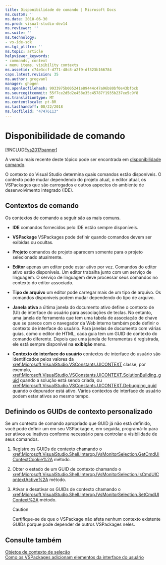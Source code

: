 ```yaml
---
title: Disponibilidade de comando | Microsoft Docs
ms.custom: ''
ms.date: 2018-06-30
ms.prod: visual-studio-dev14
ms.reviewer: ''
ms.suite: ''
ms.technology:
- vs-ide-sdk
ms.tgt_pltfrm: ''
ms.topic: article
helpviewer_keywords:
- commands, context
- menu items, visibility contexts
ms.assetid: c74e3ccf-d771-48c8-a2f9-df323b166784
caps.latest.revision: 35
ms.author: gregvanl
manager: ghogen
ms.openlocfilehash: 9933975b005241e89444c47a96b80bf0e43bfbcb
ms.sourcegitcommit: 55f7ce2d5d2e458e35c45787f1935b237ee5c9f8
ms.translationtype: MT
ms.contentlocale: pt-BR
ms.lasthandoff: 08/22/2018
ms.locfileid: "47476113"
---
```

# <a name="command-availability"></a>Disponibilidade de comando
[!INCLUDE[vs2017banner](../../includes/vs2017banner.md)]

A versão mais recente deste tópico pode ser encontrada em [disponibilidade comando](https://docs.microsoft.com/visualstudio/extensibility/internals/command-availability).  
  
O contexto do Visual Studio determina quais comandos estão disponíveis. O contexto pode mudar dependendo do projeto atual, o editor atual, os VSPackages que são carregados e outros aspectos do ambiente de desenvolvimento integrado (IDE).  
  
## <a name="command-contexts"></a>Contextos de comando  
 Os contextos de comando a seguir são as mais comuns.  
  
-   **IDE** comandos fornecidos pelo IDE estão sempre disponíveis.  
  
-   **VSPackage** VSPackages pode definir quando comandos devem ser exibidas ou ocultas.  
  
-   **Projeto** comandos de projeto aparecem somente para o projeto selecionado atualmente.  
  
-   **Editor** apenas um editor pode estar ativo por vez. Comandos do editor ativo estão disponíveis. Um editor trabalha junto com um serviço de linguagem. O serviço de linguagem deve processar seus comandos no contexto do editor associado.  
  
-   **Tipo de arquivo** um editor pode carregar mais de um tipo de arquivo. Os comandos disponíveis podem mudar dependendo do tipo de arquivo.  
  
-   **Janela ativa** a última janela do documento ativo define o contexto de (UI) de interface do usuário para associações de teclas. No entanto, uma janela de ferramenta que tem uma tabela de associação de chave que se parece com o navegador da Web interno também pode definir o contexto de interface do usuário. Para janelas de documento com várias guias, como o editor de HTML, cada guia tem um GUID de contexto do comando diferente. Depois que uma janela de ferramentas é registrada, ele está sempre disponível na **exibição** menu.  
  
-   **Contexto de interface do usuário** contextos de interface do usuário são identificados pelos valores da <xref:Microsoft.VisualStudio.VSConstants.UICONTEXT> classe, por exemplo, <xref:Microsoft.VisualStudio.VSConstants.UICONTEXT.SolutionBuilding_guid> quando a solução está sendo criada, ou <xref:Microsoft.VisualStudio.VSConstants.UICONTEXT.Debugging_guid> quando o depurador está ativo. Vários contextos de interface do usuário podem estar ativos ao mesmo tempo.  
  
## <a name="defining-custom-context-guids"></a>Definindo os GUIDs de contexto personalizado  
 Se um contexto de comando apropriado que GUID já não está definido, você pode definir um em seu VSPackage e, em seguida, programá-lo para ser ativos ou inativos conforme necessário para controlar a visibilidade de seus comandos.  
  
1.  Registre os GUIDs de contexto chamando o <xref:Microsoft.VisualStudio.Shell.Interop.IVsMonitorSelection.GetCmdUIContextCookie%2A> método.  
  
2.  Obter o estado de um GUID de contexto chamando o <xref:Microsoft.VisualStudio.Shell.Interop.IVsMonitorSelection.IsCmdUIContextActive%2A> método.  
  
3.  Ativar e desativar os GUIDs de contexto chamando o <xref:Microsoft.VisualStudio.Shell.Interop.IVsMonitorSelection.SetCmdUIContext%2A> método.  
  
    > [!CAUTION]
    >  Certifique-se de que o VSPackage não afeta nenhum contexto existente GUIDs porque pode depender de outros VSPackages neles.  
  
## <a name="see-also"></a>Consulte também  
 [Objetos de contexto de seleção](../../extensibility/internals/selection-context-objects.md)   
 [Como os VSPackages adicionam elementos da interface do usuário](../../extensibility/internals/how-vspackages-add-user-interface-elements.md)


